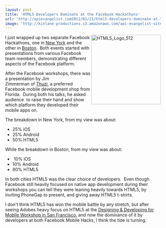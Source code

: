 ```yaml
---
layout: post
title: 'HTML5 Developers Dominate at the Facebook Hackathons'
url: 'http://apievangelist.com2012/01/21/html5-developers-dominate-at-the-facebook-hackathons/'
image: 'http://kinlane-productions.s3.amazonaws.com/api-evangelist-site/blog/HTML5_Logo_512.png'
---
```



<p>
     <img  title="HTML5_Logo_512" src="http://kinlane-productions.s3.amazonaws.com/HTML5/HTML5_Logo_512.png"  width="225" height="225" align="right" />I just wrapped up two separate Facebook Hackathons, one in <a title="New York" href="http://www.hackweekends.com/events/facebook_mobile_hack__new_york.php">New York</a> and the other in <a title="Boston" href="http://www.hackweekends.com/events/facebook_mobile_hack__boston.php">Boston</a>.  Both events started with presentations from various Facebook team members, demonstrating different aspects of the Facebook platform.
</p>
<p>
     After the Facebook workshops, there was a presentation by Jim Zimmerman of <a title="Thuzi" href="http://www.thuzi.com/">Thuzi</a>, a preferred Facebook mobile development shop from Florida.  During both his talks, he asked audience  to raise their hand and show which platform they developed their mobile apps on.
</p>
<p>
     The breakdown in New York, from my view was about:
</p>
<ul >
     <li>25% iOS
     </li>
     <li>25% Android
     </li>
     <li>50% HTML5
     </li>
</ul>
<p>
     While the breakdown in Boston, from my view was about:
</p>
<ul >
     <li> 10% iOS
     </li>
     <li>10% Android
     </li>
     <li>80% HTML5
     </li>
</ul>
<p>
     In both cities HTML5 was the clear choice of developers.  Even though Facebook still heavily focused on native app development during their workshops you can tell they were leaning heavily towards HTML5, by inviting PhoneGap to present, and giving away HTML5 t-shirts.
</p>
<p>
     I don't think HTML5 has won the mobile battle by any stretch, but after seeing Adobes heavy focus on HTML5 at the <a title="Designing &amp; Developing for Mobile Workshop in San Francisco" href="http://www.hackweekends.com/events/designing__developing_for_mobile_workshop.php">Designing &amp; Developing for Mobile Workshop in San Francisco</a>, and now the dominance of it by developers at both Facebook Mobile Hacks, I think the tide is turning.
</p>
